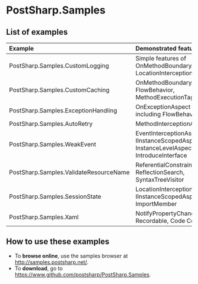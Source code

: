 # PostSharp.Samples

## List of examples

| Example                                   | Demonstrated features                                                                    |
| :---------------------------------------- | :--------------------------------------------------------------------------------------- |
| PostSharp.Samples.CustomLogging           | Simple features of OnMethodBoundaryAspect, LocationInterceptionAspect.                   |
| PostSharp.Samples.CustomCaching           | OnMethodBoundaryAspect: FlowBehavior, MethodExecutionTag.                                |
| PostSharp.Samples.ExceptionHandling       | OnExceptionAspect including FlowBehavior.                                                |
| PostSharp.Samples.AutoRetry               | MethodInterceptionAspect                                                                 |
| PostSharp.Samples.WeakEvent               | EventInterceptionAspect, IInstanceScopedAspect, InstanceLevelAspect, IntroduceInterface  |
| PostSharp.Samples.ValidateResourceName    | ReferentialConstraint, ReflectionSearch, SyntaxTreeVisitor                               |
| PostSharp.Samples.SessionState            | LocationInterceptionAspect, IInstanceScopedAspect, ImportMember                          |
| PostSharp.Samples.Xaml                    | NotifyPropertyChanged, Recordable, Code Contracts                                        |

## How to use these examples

* To **browse online**, use the samples browser at <http://samples.postsharp.net/>.
* To **download**, go to <https://www.github.com/postsharp/PostSharp.Samples>.



 